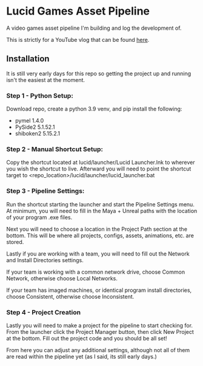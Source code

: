 # Lucid Games Asset Pipeline
A video games asset pipeline I'm building and log the development of.

This is strictly for a YouTube vlog that can be found [here](https://youtube.com/playlist?list=PLdFnThjjgy9YIXYQMJhJgwgGUCxSubICY&si=ObTBWf73c1Oh7gMY).

## Installation
It is still very early days for this repo so getting the project up and running isn't
the easiest at the moment.


### Step 1 - Python Setup:
Download repo, create a python 3.9 venv, and pip install the following:
- pymel 1.4.0
- PySide2 5.1.52.1
- shiboken2 5.15.2.1


### Step 2 - Manual Shortcut Setup:
Copy the shortcut located at lucid/launcher/Lucid Launcher.lnk to wherever you wish the shortcut to live.
Afterward you will need to point the shortcut target to <repo_location>/lucid/launcher/lucid_launcher.bat


### Step 3 - Pipeline Settings:
Run the shortcut starting the launcher and start the Pipeline Settings menu. At minimum, you will need to
fill in the Maya + Unreal paths with the location of your program .exe files.

Next you will need to choose a location in the Project Path section at the bottom. This will be where all
projects, configs, assets, animations, etc. are stored.

Lastly if you are working with a team, you will need to fill out the Network and Install Directories settings.

If your team is working with a common network drive, choose Common Network, otherwise choose Local Networks.

If your team has imaged machines, or identical program install directories, choose Consistent, otherwise choose
Inconsistent.


### Step 4 - Project Creation
Lastly you will need to make a project for the pipeline to start checking for. From the launcher click the
Project Manager button, then click New Project at the bottom. Fill out the project code and you should be
all set!

From here you can adjust any additional settings, although not all of them are read within the pipeline yet (as
I said, its still early days.)